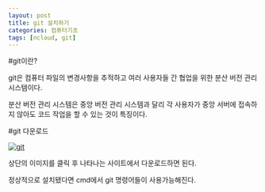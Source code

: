 ```yaml
---
layout: post
title: git 설치하기
categories: 컴퓨터기초
tags: [ncloud, git]
---
```


#git이란? <br>

git은 컴퓨터 파일의 변경사항을 추적하고 여러 사용자들 간 협업을 위한 분산 버전 관리 시스템이다.

분산 버전 관리 시스템은 중앙 버전 관리 시스템과 달리 각 사용자가 중앙 서버에 접속하지 않아도 코드 작업을 할 수 있는 것이 특징이다.

#git 다운로드

<a href = "https://git-scm.com/" target = "_blank">
        <img src = "https://img1.daumcdn.net/thumb/R1280x0/?scode=mtistory2&fname=https%3A%2F%2Fblog.kakaocdn.net%2Fdn%2FC8RKn%2FbtrkehJYTyL%2FoCGvjcOTQDpfH6bi5Wmm1k%2Fimg.webp" alt = "git"/></a>

상단의 이미지를 클릭 후 나타나는 사이트에서 다운로드하면 된다.

정상적으로 설치됐다면 cmd에서 git 명령어들이 사용가능해진다.